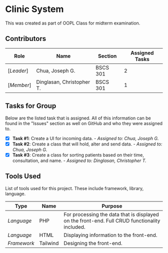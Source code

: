 # Clinic System
This was created as part of OOPL Class for midterm examination.

## Contributors
|Role   |Name   | Section | Assigned Tasks |
|---|---|---|---|
|[*Leader*]| Chua, Joseph G.  | BSCS 301 | 2
|[*Member*]   | Dinglasan, Christopher T.  | BSCS 301 | 1

## Tasks for Group
Below are the listed task that is assigned. All of this information can be found in the "Issues" section as well on GitHub and who they were assigned to.
- [x] **Task #1**: Create a UI for incoming data. - *Assigned to: Chua, Joseph G.*
- [x] **Task #2**: Create a class that will hold, alter and send data. - *Assigned to: Chua, Joseph G.*
- [x] **Task #3**: Create a class for sorting patients based on their time, consultation, and name. - *Assigned to: Dinglasan, Christopher T.*

## Tools Used
List of tools used for this project. These include framework, library, language.

| Type | Name | Purpose |
|---|---|---|
| *Language* | PHP | For processing the data that is displayed on the front-end. Full CRUD functionality included.
| *Language* | HTML | Displaying information to the front-end.
| *Framework* | Tailwind | Designing the front-end.
